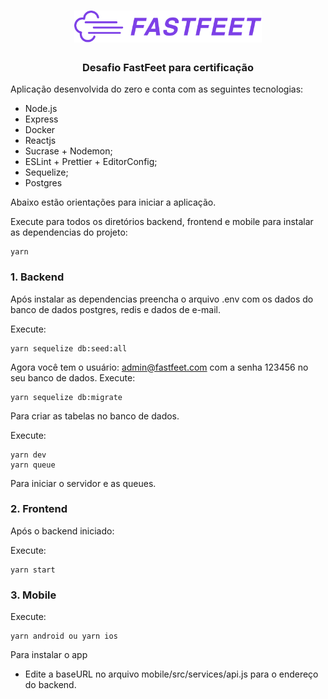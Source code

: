 <h1 align="center">
  <img alt="Fastfeet" title="Fastfeet" src=".github/logo.png" width="300px" />
</h1>

<h3 align="center">
  Desafio FastFeet para certificação
</h3>

Aplicação desenvolvida do zero e conta com as seguintes tecnologias:

- Node.js
- Express
- Docker
- Reactjs
- Sucrase + Nodemon;
- ESLint + Prettier + EditorConfig;
- Sequelize;
- Postgres

Abaixo estão orientações para iniciar a aplicação.

Execute para todos os diretórios backend, frontend e mobile para instalar as dependencias do projeto:

    yarn

### **1. Backend**

Após instalar as dependencias preencha o arquivo .env com os dados do banco de dados postgres, redis e dados de e-mail.

Execute:

    yarn sequelize db:seed:all

Agora você tem o usuário: admin@fastfeet.com com a senha 123456 no seu banco de dados.
Execute:

    yarn sequelize db:migrate

Para criar as tabelas no banco de dados.

Execute:

    yarn dev
    yarn queue

Para iniciar o servidor e as queues.

### **2. Frontend**

Após o backend iniciado:

Execute:

    yarn start

### **3. Mobile**

Execute:

    yarn android ou yarn ios

Para instalar o app

- Edite a baseURL no arquivo mobile/src/services/api.js para o endereço do backend.
